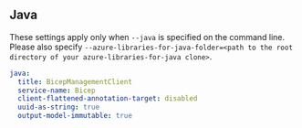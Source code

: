 ## Java

These settings apply only when `--java` is specified on the command line.
Please also specify `--azure-libraries-for-java-folder=<path to the root directory of your azure-libraries-for-java clone>`.

``` yaml $(java)
java:
  title: BicepManagementClient
  service-name: Bicep
  client-flattened-annotation-target: disabled
  uuid-as-string: true
  output-model-immutable: true
```
